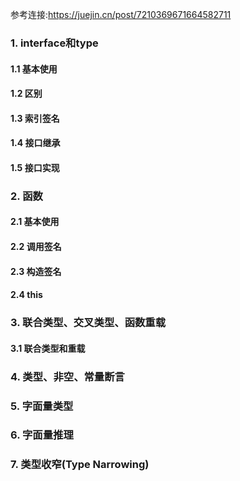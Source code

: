 参考连接:https://juejin.cn/post/7210369671664582711
### 1. interface和type

#### 1.1 基本使用

#### 1.2 区别

#### 1.3 索引签名

#### 1.4 接口继承

#### 1.5 接口实现

### 2. 函数

#### 2.1 基本使用

#### 2.2 调用签名

#### 2.3 构造签名

#### 2.4 this

### 3. 联合类型、交叉类型、函数重载

#### 3.1 联合类型和重载

### 4. 类型、非空、常量断言

### 5. 字面量类型

### 6. 字面量推理

### 7. 类型收窄(Type Narrowing)